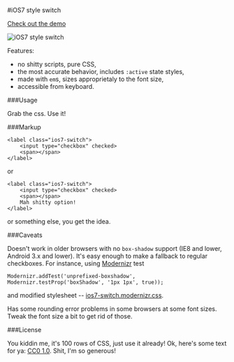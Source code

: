 #iOS7 style switch

[Check out the demo](http://wd.dizaina.net/en/experiments/ios7-style-switch/)

![iOS7 style switch](http://wd.dizaina.net/pics/ios7-style-switch/ios7-style-switch.png)

Features:

- no shitty scripts, pure CSS,
- the most accurate behavior, includes `:active` state styles,
- made with `em`s, sizes approprietaly to the font size,
- accessible from keyboard.

###Usage

Grab the css. Use it!

###Markup

    <label class="ios7-switch">
        <input type="checkbox" checked>
        <span></span>
    </label>

or

    <label class="ios7-switch">
        <input type="checkbox" checked>
        <span></span>
        Mah shitty option!
    </label>

or something else, you get the idea.

###Caveats

Doesn't work in older browsers with no `box-shadow` support (IE8 and lower, Android 3.x and lower). It's easy enough to make a fallback to regular checkboxes. For instance, using [Modernizr](http://modernizr.com) test

    Modernizr.addTest('unprefixed-boxshadow', Modernizr.testProp('boxShadow', '1px 1px', true));

and modified stylesheet -- [ios7-switch.modernizr.css](https://github.com/wilddeer/ios7-switch/blob/master/ios7-switch.modernizr.css).

Has some rounding error problems in some browsers at some font sizes. Tweak the font size a bit to get rid of those.

###License

You kiddin me, it's 100 rows of CSS, just use it already! Ok, here's some text for ya: [CC0 1.0](http://creativecommons.org/publicdomain/zero/1.0/). Shit, I'm so generous!
